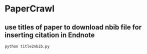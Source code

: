 # PaperCrawl

## use titles of paper to download nbib file for inserting citation in Endnote
```
python title2nbib.py
```
